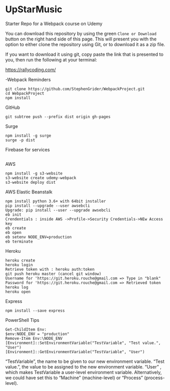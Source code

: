 # UpStarMusic
Starter Repo for a Webpack course on Udemy

You can download this repository by using the green `Clone or Download` button on the right hand side of this page.  This will present you with the option to either clone the repository using Git, or to download it as a zip file.

If you want to download it using git, copy paste the link that is presented to you, then run the following at your terminal:

https://rallycoding.com/


-Webpack Reminders

```
git clone https://github.com/StephenGrider/WebpackProject.git
cd WebpackProject
npm install
```

GitHub
```
git subtree push --prefix dist origin gh-pages
```

Surge
```
npm install -g surge
surge -p dist
```

Firebase for services
```
```

AWS
```
npm install -g s3-website
s3-website create udemy-webpack
s3-website deploy dist
```

AWS Elastic Beanstalk
```
npm install python 3.6+ with 64bit installer
pip install --upgrade --user awsebcli
Upgrade: pip install --user --upgrade awsebcli
eb init
Crendentials : inside AWS ->Profile->Security Credentials->NEw Access key
eb create
eb open
eb setenv NODE_ENV=production
eb terminate
```


Heroku
```
heroku create
heroku login
Retrieve token with : heroku auth:token
git push heroku master (cancel git window)
Username for 'https://git.heroku.rouche@gmail.com => Type in "blank"
Password for 'https://git.heroku.rouche@gmail.com => Retrieved token
heroku log
heroku open
```

Express
```
npm install --save express
```

PowerShell Tips
```
Get-ChildItem Env:
$env:NODE_ENV = "production"
Remove-Item Env:\NODE_ENV
[Environment]::SetEnvironmentVariable("TestVariable", "Test value.", "User")
[Environment]::GetEnvironmentVariable("TestVariable", "User")
```
“TestVariable”, the name to be given to our new environment variable.
“Test value.”, the value to be assigned to the new environment variable.
“User” , which makes TestVariable a user-level environment variable. Alternatively, we could have set this to “Machine” (machine-level) or “Process” (process-level).